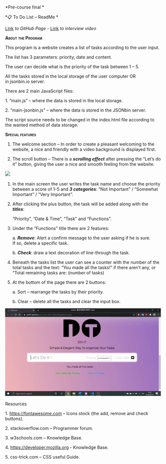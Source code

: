*Pre-course final *

*📋 To Do List – ReadMe *

[Link](https://nirle97.github.io/pre-course-2021-final-boilerplate/src/index)
*to GitHub Page -*
[Link](https://drive.google.com/drive/u/0/folders/1nuYFyXPHc58K611upYpntbDDFYNb5gCw)
*to interview video*

**<span style="font-variant:small-caps;">About the Program</span>**

This program is a website creates a list of tasks according to the user
input.

The list has 3 parameters: priority, date and content.

The user can decide what is the priority of the task between 1 – 5.

All the tasks stored in the local storage of the user computer OR\
in jsonbin.io server.

There are 2 main JavaScript files:

1\. “main.js” – where the data is stored in the local storage.

2\. “main-jsonbin.js” – where the data is stored in the JSONbin server.

The script source needs to be changed in the index.html file according
to the wanted method of data storage.

**<span style="font-variant:small-caps;">Special features</span>**

1.  The welcome section – In order to create a pleasant welcoming to the
    website, a nice and friendly with a video background is
    displayed first.

2.  The scroll button – There is a ***scrolling effect*** after pressing
    the “Let’s do it” button, giving the user a nice and smooth feeling
    from the website.

![](https://github.com/nirle97/pre-course-2021-final-boilerplate/blob/main/welcome%20page%20gif.gif)

1.  In the main screen the user writes the task name and choose the
    priority between a score of 1-5 and ***3 categories***: “Not
    Important” / “Somewhat Important” / “Very Important”.

2.  After clicking the plus button, the task will be added along with
    the ***titles***:

    “Priority”, “Date & Time”, “Task” and “Functions”.

3.  Under the “Functions” title there are 2 features:

    a.  ***Remove***: Alert a confirm message to the user asking if he
        is sure.\
        If so, delete a specific task.

    b.  ***Check***: draw a text decoration of line-through the task.

4.  Beneath the tasks list the user can see a counter with the number of
    the total tasks and the text: “You made all the tasks!” if there
    aren’t any, or “Total remaining tasks are: (number of tasks)

5.  At the bottom of the page there are 2 buttons:

    a.  Sort – rearrange the tasks by their priority.

    b.  Clear – delete all the tasks and clear the input box.

![](https://github.com/nirle97/pre-course-2021-final-boilerplate/blob/main/sort%20and%20clear.gif)

Resources

1\. <https://fontawesome.com> – Icons stock (the add, remove and check
buttons).

2\. stackoverflow.com – Programmer forum.

3\. w3schools.com – Knowledge Base.

4\. <https://developer.mozilla.org> - Knowledge Base.

5\. css-trick.com – CSS useful Guide.
